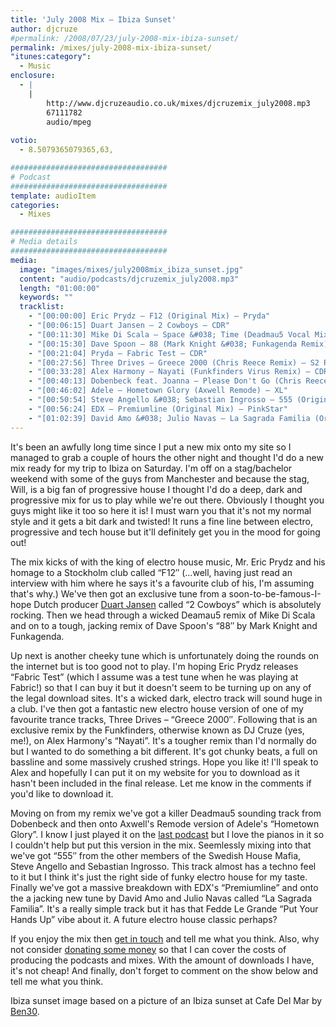 ```yaml
---
title: 'July 2008 Mix – Ibiza Sunset'
author: djcruze
#permalink: /2008/07/23/july-2008-mix-ibiza-sunset/
permalink: /mixes/july-2008-mix-ibiza-sunset/
"itunes:category":
  - Music
enclosure:
  - |
    |
        http://www.djcruzeaudio.co.uk/mixes/djcruzemix_july2008.mp3
        67111782
        audio/mpeg
        
votio:
  - 8.5079365079365,63,

###################################
# Podcast
###################################
template: audioItem
categories:
  - Mixes

###################################
# Media details
###################################
media:
  image: "images/mixes/july2008mix_ibiza_sunset.jpg"
  content: "audio/podcasts/djcruzemix_july2008.mp3"
  length: "01:00:00"
  keywords: ""
  tracklist:
    - "[00:00:00] Eric Prydz – F12 (Original Mix) – Pryda"
    - "[00:06:15] Duart Jansen – 2 Cowboys – CDR"
    - "[00:11:30] Mike Di Scala – Space &#038; Time (Deadmau5 Vocal Mix) – 3Beat Blue"
    - "[00:15:30] Dave Spoon – 88 (Mark Knight &#038; Funkagenda Remix) – Toolroom Records"
    - "[00:21:04] Pryda – Fabric Test – CDR"
    - "[00:27:56] Three Drives – Greece 2000 (Chris Reece Remix) – S2 Records"
    - "[00:33:28] Alex Harmony – Nayati (Funkfinders Virus Remix) – CDR"
    - "[00:40:13] Dobenbeck feat. Joanna – Please Don't Go (Chris Reece Too Late Remix) – Sirup Music"
    - "[00:46:02] Adele – Hometown Glory (Axwell Remode) – XL"
    - "[00:50:54] Steve Angello &#038; Sebastian Ingrosso – 555 (Original Mix) – Refune"
    - "[00:56:24] EDX – Premiumline (Original Mix) – PinkStar"
    - "[01:02:39] David Amo &#038; Julio Navas – La Sagrada Familia (Original Mix) – Lowered Recordings"
---
```


It's been an awfully long time since I put a new mix onto my site so I managed to grab a couple of hours the other night and thought I'd do a new mix ready for my trip to Ibiza on Saturday. I'm off on a stag/bachelor weekend with some of the guys from Manchester and because the stag, Will, is a big fan of progressive house I thought I'd do a deep, dark and progressive mix for us to play while we're out there. Obviously I thought you guys might like it too so here it is! I must warn you that it's not my normal style and it gets a bit dark and twisted! It runs a fine line between electro, progressive and tech house but it'll definitely get you in the mood for going out!

The mix kicks of with the king of electro house music, Mr. Eric Prydz and his homage to a Stockholm club called &#8220;F12&#8243; (&#8230;well, having just read an interview with him where he says it's a favourite club of his, I'm assuming that's why.) We've then got an exclusive tune from a soon-to-be-famous-I-hope Dutch producer [Duart Jansen][2] called &#8220;2 Cowboys&#8221; which is absolutely rocking. Then we head through a wicked Deamau5 remix of Mike Di Scala and on to a tough, jacking remix of Dave Spoon's &#8220;88&#8243; by Mark Knight and Funkagenda.

Up next is another cheeky tune which is unfortunately doing the rounds on the internet but is too good not to play. I'm hoping Eric Prydz releases &#8220;Fabric Test&#8221; (which I assume was a test tune when he was playing at Fabric!) so that I can buy it but it doesn't seem to be turning up on any of the legal download sites. It's a wicked dark, electro track will sound huge in a club. I've then got a fantastic new electro house version of one of my favourite trance tracks, Three Drives – &#8220;Greece 2000&#8243;. Following that is an exclusive remix by the Funkfinders, otherwise known as DJ Cruze (yes, me!), on Alex Harmony's &#8220;Nayati&#8221;. It's a tougher remix than I'd normally do but I wanted to do something a bit different. It's got chunky beats, a full on bassline and some massively crushed strings. Hope you like it! I'll speak to Alex and hopefully I can put it on my website for you to download as it hasn't been included in the final release. Let me know in the comments if you'd like to download it.

Moving on from my remix we've got a killer Deadmau5 sounding track from Dobenbeck and then onto Axwell's Remode version of Adele's &#8220;Hometown Glory&#8221;. I know I just played it on the [last podcast][3] but I love the pianos in it so I couldn't help but put this version in the mix. Seemlessly mixing into that we've got &#8220;555&#8243; from the other members of the Swedish House Mafia, Steve Angello and Sebastian Ingrosso. This track almost has a techno feel to it but I think it's just the right side of funky electro house for my taste. Finally we've got a massive breakdown with EDX's &#8220;Premiumline&#8221; and onto the a jacking new tune by David Amo and Julio Navas called &#8220;La Sagrada Familia&#8221;. It's a really simple track but it has that Fedde Le Grande &#8220;Put Your Hands Up&#8221; vibe about it. A future electro house classic perhaps?

If you enjoy the mix then [get in touch][4] and tell me what you think. Also, why not consider [donating some money][5] so that I can cover the costs of producing the podcasts and mixes. With the amount of downloads I have, it's not cheap! And finally, don't forget to comment on the show below and tell me what you think.

Ibiza sunset image based on a picture of an Ibiza sunset at Cafe Del Mar by [Ben30][8].

 [1]: http://www.djcruze.co.uk/cms/wp-content/uploads/2008/07/july2008mix_ibiza_sunset.jpg
 [2]: http://www.myspace.com/duartjansen
 [3]: http://www.djcruze.co.uk/cms/2008/07/20/episode-41-neon-lights/
 [4]: /cms/contact/
 [5]: http://www.dreamhost.com/donate.cgi?id=8244
 [6]: http://www.djcruze.co.uk/cms/wp-content/DownloadButton.gif
 [7]: http://www.djcruzeaudio.co.uk/mixes/djcruzemix_july2008.mp3
 [8]: http://www.flickr.com/photos/ben30/14215189/